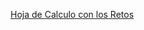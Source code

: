[Hoja de Calculo con los Retos](https://docs.google.com/spreadsheets/d/1IMRVW5BiJ8dXhy9j3cuOZEdc1dqriKzKZMwFplTIAPU/edit?usp=sharing)